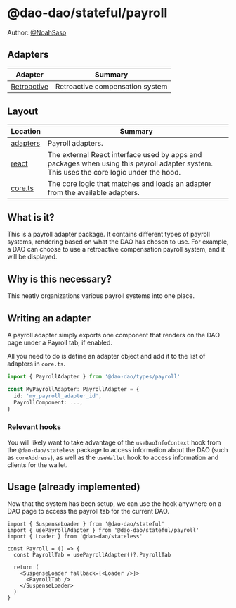 # @dao-dao/stateful/payroll

Author: [@NoahSaso](https://github.com/NoahSaso)

## Adapters

| Adapter                               | Summary                         |
| ------------------------------------- | ------------------------------- |
| [Retroactive](./adapters/Retroactive) | Retroactive compensation system |

## Layout

| Location               | Summary                                                                                                                                 |
| ---------------------- | --------------------------------------------------------------------------------------------------------------------------------------- |
| [adapters](./adapters) | Payroll adapters.                                                                                                                       |
| [react](./react)       | The external React interface used by apps and packages when using this payroll adapter system. This uses the core logic under the hood. |
| [core.ts](./core.ts)   | The core logic that matches and loads an adapter from the available adapters.                                                           |

## What is it?

This is a payroll adapter package. It contains different types of payroll
systems, rendering based on what the DAO has chosen to use. For example, a DAO
can choose to use a retroactive compensation payroll system, and it will be
displayed.

## Why is this necessary?

This neatly organizations various payroll systems into one place.

## Writing an adapter

A payroll adapter simply exports one component that renders on the DAO page
under a Payroll tab, if enabled.

All you need to do is define an adapter object and add it to the list of
adapters in `core.ts`.

```ts
import { PayrollAdapter } from '@dao-dao/types/payroll'

const MyPayrollAdapter: PayrollAdapter = {
  id: 'my_payroll_adapter_id',
  PayrollComponent: ...,
}
```

### Relevant hooks

You will likely want to take advantage of the `useDaoInfoContext` hook from the
`@dao-dao/stateless` package to access information about the DAO (such as
`coreAddress`), as well as the `useWallet` hook to access information and
clients for the wallet.

## Usage (already implemented)

Now that the system has been setup, we can use the hook anywhere on a DAO page
to access the payroll tab for the current DAO.

```tsx
import { SuspenseLoader } from '@dao-dao/stateful'
import { usePayrollAdapter } from '@dao-dao/stateful/payroll'
import { Loader } from '@dao-dao/stateless'

const Payroll = () => {
  const PayrollTab = usePayrollAdapter()?.PayrollTab

  return (
    <SuspenseLoader fallback={<Loader />}>
      <PayrollTab />
    </SuspenseLoader>
  )
}
```
